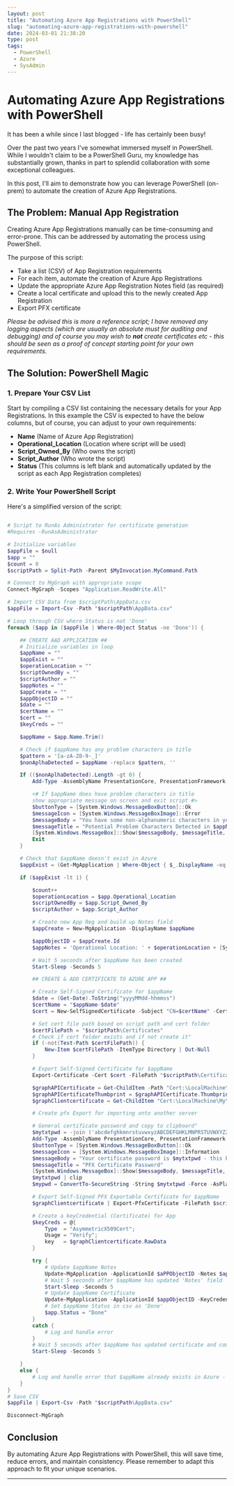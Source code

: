 ```yaml
---
layout: post
title: "Automating Azure App Registrations with PowerShell"
slug: "automating-azure-app-registrations-with-powershell"
date: 2024-03-01 21:38:20
type: post
tags:
  - PowerShell
  - Azure
  - SysAdmin
---
```


# **Automating Azure App Registrations with PowerShell**


It has been a while since I last blogged - life has certainly been busy!

Over the past two years I've somewhat immersed myself in PowerShell. While I wouldn't claim to be a PowerShell Guru, my knowledge has substantially grown, thanks in part to splendid collaboration with some exceptional colleagues.

In this post, I'll aim to demonstrate how you can leverage PowerShell (on-prem) to automate the creation of Azure App Registrations. 

## **The Problem: Manual App Registration**

Creating Azure App Registrations manually can be time-consuming and error-prone. This can be addressed by automating the process using PowerShell.

The purpose of this script:
* Take a list (CSV) of App Registration requirements
* For each item, automate the creation of Azure App Registrations
* Update the appropriate Azure App Registration Notes field (as required)
* Create a local certificate and upload this to the newly created App Registration
* Export PFX certificate

_Please be advised this is more a reference script; I have removed any logging aspects (which are usually an absolute must for auditing and debugging) and of course you may wish to <b>not</b> create certificates etc - this should be seen as a proof of concept starting point for your own requirements._


## **The Solution: PowerShell Magic**

### **1. Prepare Your CSV List**

Start by compiling a CSV list containing the necessary details for your App Registrations. In this example the CSV is expected to have the below columns, but of course, you can adjust to your own requirements:

* <strong>Name</strong> (Name of Azure App Registration)
* <strong>Operational_Location</strong> (Location where script will be used)
* <strong>Script_Owned_By</strong> (Who owns the script)
* <strong>Script_Author</strong> (Who wrote the script)
* <strong>Status</strong> (This columns is left blank and automatically updated by the script as each App Registration completes)

### **2. Write Your PowerShell Script**

Here's a simplified version of the script: 

```powershell

# Script to RunAs Administrator for certificate generation
#Requires -RunAsAdministrator

# Initialize variables
$appFile = $null
$app = ""
$count = 0
$scriptPath = Split-Path -Parent $MyInvocation.MyCommand.Path

# Connect to MgGraph with appropriate scope
Connect-MgGraph -Scopes "Application.ReadWrite.All"

# Import CSV Data from $scriptPath\AppData.csv
$appFile = Import-Csv -Path "$scriptPath\AppData.csv"

# Loop through CSV where Status is not 'Done'
foreach ($app in ($appFile | Where-Object Status -ne 'Done')) {

    ## CREATE AAD APPLICATION ##
    # Initialize variables in loop
    $appName = ""
    $appExist = ""
    $operationLocation = ""
    $scriptOwnedBy = ""
    $scriptAuthor = ""
    $appNotes = ""
    $appCreate = ""
    $appObjectID = ""
    $date = ""
    $certName = ""
    $cert = ""
    $keyCreds = ""

    $appName = $app.Name.Trim()

    # Check if $appName has any problem characters in title
    $pattern = '[a-zA-Z0-9-_]'
    $nonAplhaDetected = $appName -replace $pattern, ''

    If (($nonAplhaDetected).Length -gt 0) {
        Add-Type -AssemblyName PresentationCore, PresentationFramework

        <# If $appName does have problem characters in title
        show appropriate message on screen and exit script #>
        $buttonType = [System.Windows.MessageBoxButton]::Ok
        $messageIcon = [System.Windows.MessageBoxImage]::Error
        $messageBody = "You have some non-alphanumeric characters in your App Reg $appName which could cause issues - suggestion is to remove these characters in the csv file and restart the script.  Please Note: No action has been taken, no App Reg or Certificate has been created at this stage."
        $messageTitle = "Potential Problem Characters Detected in $appName"
        [System.Windows.MessageBox]::Show($messageBody, $messageTitle, $buttonType, $messageIcon)
        Exit
    }

    # Check that $appName doesn't exist in Azure
    $appExist = (Get-MgApplication | Where-Object { $_.DisplayName -eq $appName }).Count

    if ($appExist -lt 1) {

        $count++
        $operationLocation = $app.Operational_Location
        $scriptOwnedBy = $app.Script_Owned_By
        $scriptAuthor = $app.Script_Author

        # Create new App Reg and build up Notes field
        $appCreate = New-MgApplication -DisplayName $appName

        $appObjectID = $appCreate.Id
        $appNotes = 'Operational Location: ' + $operationLocation + [System.Environment]::NewLine + 'Script Owned By: ' + $scriptOwnedBy + [System.Environment]::NewLine + 'Script Author: ' + $scriptAuthor | Out-String

        # Wait 5 seconds after $appName has been created
        Start-Sleep -Seconds 5

        ## CREATE & ADD CERTIFICATE TO AZURE APP ##

        # Create Self-Signed Certificate for $appName
        $date = (Get-Date).ToString("yyyyMMdd-hhmmss")
        $certName = "$appName-$date"
        $cert = New-SelfSignedCertificate -Subject "CN=$certName" -CertStoreLocation "Cert:\LocalMachine\My" -KeyExportPolicy Exportable -KeySpec Signature -KeyLength 2048 -KeyAlgorithm RSA -HashAlgorithm SHA256

        # Set cert file path based on script path and cert folder
        $certFilePath = "$scriptPath\Certificates"
        # Check if cert folder exists and if not create it"
        if (-not(Test-Path $certFilePath)) {
            New-Item $certFilePath -ItemType Directory | Out-Null
        }

        # Export Self-Signed Certificate for $appName
        Export-Certificate -Cert $cert -FilePath "$scriptPath\Certificates\$certName.cer"

        $graphAPICertificate = Get-ChildItem -Path "Cert:\LocalMachine\MY" | Where-Object { $_.Subject -match $certName } | Select-Object Thumbprint
        $graphAPICertificateThumbprint = $graphAPICertificate.Thumbprint
        $graphClientcertificate = Get-ChildItem "Cert:\LocalMachine\My\$graphAPICertificateThumbprint"

        # Create pfx Export for importing onto another server

        # General certificate password and copy to clipboard"
        $mytxtpwd = -join ('abcdefghkmnrstuvwxyzABCDEFGHKLMNPRSTUVWXYZ23456789$%&*#'.ToCharArray() | Get-Random -Count 10)
        Add-Type -AssemblyName PresentationCore, PresentationFramework
        $buttonType = [System.Windows.MessageBoxButton]::Ok
        $messageIcon = [System.Windows.MessageBoxImage]::Information
        $messageBody = "Your certificate password is $mytxtpwd - this has been copied to your clipboard - you will need this to import the pfx"
        $messageTitle = "PFX Certificate Password"
        [System.Windows.MessageBox]::Show($messageBody, $messageTitle, $buttonType, $messageIcon)
        $mytxtpwd | clip
        $mypwd = ConvertTo-SecureString -String $mytxtpwd -Force -AsPlainText

        # Export Self-Signed PFX Exportable Certificate for $appName
        $graphClientcertificate | Export-PfxCertificate -FilePath $scriptPath\Certificates\$certName.pfx -Password $mypwd

        # Create a keyCredential (Certificate) for App
        $keyCreds = @{
            Type  = "AsymmetricX509Cert";
            Usage = "Verify";
            key   = $graphClientcertificate.RawData
        }

        try {
            # Update $appName Notes
            Update-MgApplication -ApplicationId $aPPObjectID -Notes $appNotes
            # Wait 5 seconds after $appName has updated 'Notes' field
            Start-Sleep -Seconds 5
            # Update $appName Certificate
            Update-MgApplication -ApplicationId $appObjectID -KeyCredentials $keyCreds
            # Set $appName Status in csv as 'Done'
            $app.Status = "Done"
        }
        catch {
            # Log and handle error
        }
        # Wait 5 seconds after $appName has updated certificate and completed process
        Start-Sleep -Seconds 5

    }
    else {
        # Log and handle error that $appName already exists in Azure - no further action taken
    }
}
# Save CSV
$appFile | Export-Csv -Path "$scriptPath\AppData.csv"

Disconnect-MgGraph

```

## **Conclusion**

By automating Azure App Registrations with PowerShell, this will save time, reduce errors, and maintain consistency. Please remember to adapt this approach to fit your unique scenarios.


---